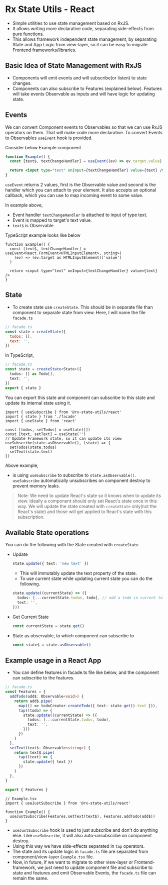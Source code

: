 # Rx State Utils - React

- Simple utilities to use state management based on RxJS.
- It allows writing more declarative code, separating side-effects from pure functions.
- This allows framework independent state management, by separating State and App Logic from view-layer, so it can be easy to migrate Frontend frameworks/libraries.

## Basic Idea of State Management with RxJS

- Components will emit events and will subscribe(or listen) to state changes.
- Components can also subscribe to Features (explained below). Features will take events Observable as inputs and will have logic for updating state.

## Events

We can convert Component events to Observables so that we can use RxJS operators on them. That will make code more declarative. To convert Events to Observables `useEvent` hook is provided.

Consider below Example component

```jsx
function Example() {
  const [text$, textChangeHandler] = useEvent((ev) => ev.target.value)

  return <input type="text" onInput={textChangeHandler} value={text} />
}
```

`useEvent` returns 2 values, first is the Observable value and second is the handler which you can attach to your element. It also accepts an optional callback, which you can use to map incoming event to some value.

In example above,

- Event handler `textChangeHandler` is attached to input of type text.
- Event is mapped to target's text value.
- `text$` is Observable

TypeScript example looks like below

```tsx
function Example() {
  const [text$, textChangeHandler] = useEvent<React.FormEvent<HTMLInputElement>, string>(
    (ev) => (ev.target as HTMLInputElement)['value']
  )

  return <input type="text" onInput={textChangeHandler} value={text} />
}
```

## State

- To create state use `createState`. This should be in separate file than component to separate state from view. Here, I will name the file `facade.ts`

```js
// facade.ts
const state = createState({
  todos: [],
  text: '',
})
```

In TypeScript,

```ts
// facade.ts
const state = createState<State>({
  todos: [] as Todo[],
  text: '',
})
export { state }
```

You can export this state and component can subscribe to this state and update its internal state using it.

```tsx
import { useSubscribe } from '@rx-state-utils/react'
import { state } from './facade'
import { useState } from 'react'

const [todos, setTodos] = useState([])
const [text, setText] = useState('')
// Update Framework state, so it can update its view
useSubscribe(state.asObservable(), (state) => {
  setTodos(state.todos)
  setText(state.text)
})
```

Above example,

- is using `useSubscribe` to subscribe to `state.asObservable()`. `useSubscribe` automatically unsubscribes on component destroy to prevent memory leaks.

> Note: We need to update React's state so it knows when to update its view. Ideally a component should only set React's state once in this way. We will update the state created with `createState` only(not the React's state) and those will get applied to React's state with this subscription.

## Available State operations

You can do the following with the State created with `createState`

- Update

  ```ts
  state.update({ text: 'new text' })
  ```

  - This will immutably update the text property of the state.
  - To use current state while updating current state you can do the following.

  ```ts
  state.update((currentState) => ({
    todos: [...currentState.todos, todo], // add a todo in current todos
    text: '',
  }))
  ```

- Get Current State

  ```ts
  const currentState = state.get()
  ```

- State as observable, to which component can subscribe to

  ```ts
  const state$ = state.asObservable()
  ```

## Example usage in a React App

- You can define features in facade.ts file like below, and the component can subscribe to the features.

```ts
// facade.ts
const Features = {
  addTodo(add$: Observable<void>) {
    return add$.pipe(
      map(() => todoCreator.createTodo({ text: state.get().text })),
      tap((todo) => {
        state.update((currentState) => ({
          todos: [...currentState.todos, todo],
          text: '',
        }))
      })
    )
  },
  setText(text$: Observable<string>) {
    return text$.pipe(
      tap((text) => {
        state.update({ text })
      })
    )
  },
}

export { Features }
```

```tsx
// Example.tsx
import { useJustSubscribe } from '@rx-state-utils/react'

function Example() {
  useJustSubscribe(Features.setText(text$), Features.addTodo(add$))
}
```

- `useJustSubscribe` hook is used to just subscribe and don't do anything else. Like `useSubscribe`, it will also auto-unsubscribe on component destroy.
- Using this way we have side-effects separated in `tap` operators.
- The state and its update logic in `facade.ts` file are separated from component/view-layer `Example.tsx` file.
- Now, in future, if we want to migrate to other view-layer or Frontend-framework, we just need to update component file and subscribe to state and features and emit Observable Events, the `facade.ts` file can remain the same.

